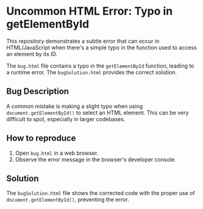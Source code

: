 # Uncommon HTML Error: Typo in getElementById

This repository demonstrates a subtle error that can occur in HTML/JavaScript when there's a simple typo in the function used to access an element by its ID.

The `bug.html` file contains a typo in the `getElementById` function, leading to a runtime error. The `bugSolution.html` provides the correct solution.

## Bug Description

A common mistake is making a slight typo when using `document.getElementById()` to select an HTML element.  This can be very difficult to spot, especially in larger codebases.

## How to reproduce
1. Open `bug.html` in a web browser.
2. Observe the error message in the browser's developer console.

## Solution
The `bugSolution.html` file shows the corrected code with the proper use of `document.getElementById()`, preventing the error.

